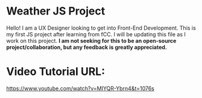 # Weather JS Project 

Hello! I am a UX Designer looking to get into Front-End Development. This is my first JS project after learning from fCC.
I will be updating this file as I work on this project. **I am not seeking for this to be an open-source project/collaboration, but any feedback is greatly appreciated.**

# Video Tutorial URL: 
https://www.youtube.com/watch?v=MIYQR-Ybrn4&t=1076s 

